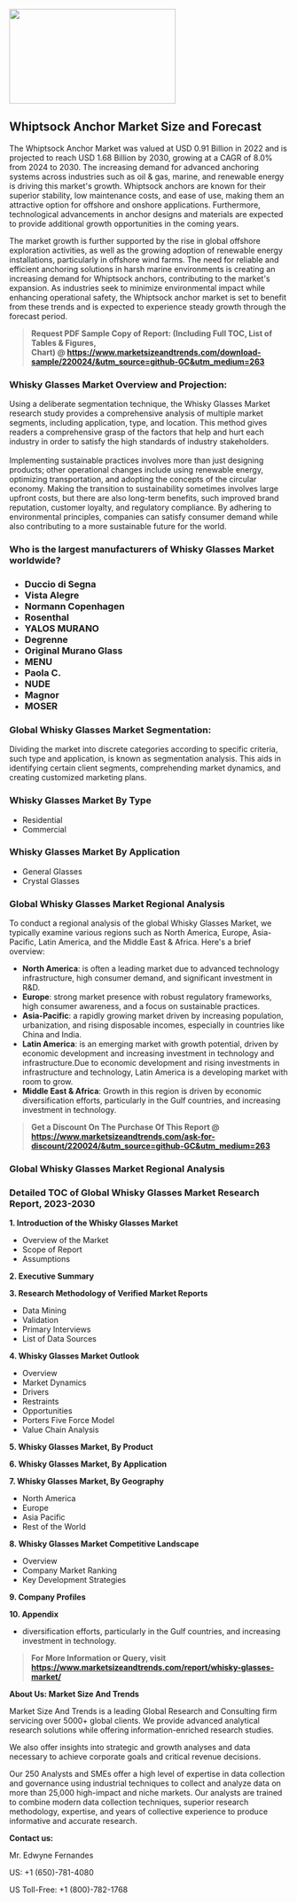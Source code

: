 <p><img class="alignnone size-medium wp-image-20088" src="https://ffe5etoiles.com/wp-content/uploads/2024/12/MST1-300x171.png" alt="" width="300" height="171" /></p><h2>Whiptsock Anchor Market Size and Forecast</h2><p>The Whiptsock Anchor Market was valued at USD 0.91 Billion in 2022 and is projected to reach USD 1.68 Billion by 2030, growing at a CAGR of 8.0% from 2024 to 2030. The increasing demand for advanced anchoring systems across industries such as oil & gas, marine, and renewable energy is driving this market's growth. Whiptsock anchors are known for their superior stability, low maintenance costs, and ease of use, making them an attractive option for offshore and onshore applications. Furthermore, technological advancements in anchor designs and materials are expected to provide additional growth opportunities in the coming years.</p><p>The market growth is further supported by the rise in global offshore exploration activities, as well as the growing adoption of renewable energy installations, particularly in offshore wind farms. The need for reliable and efficient anchoring solutions in harsh marine environments is creating an increasing demand for Whiptsock anchors, contributing to the market's expansion. As industries seek to minimize environmental impact while enhancing operational safety, the Whiptsock anchor market is set to benefit from these trends and is expected to experience steady growth through the forecast period.</p></p><blockquote id="" class=""><strong>Request PDF Sample Copy of Report: (Including Full TOC, List of Tables &amp; Figures, Chart)&nbsp;@&nbsp;<strong><a href="https://www.marketsizeandtrends.com/download-sample/220024/&utm_source=github-GC&utm_medium=263" target="_blank">https://www.marketsizeandtrends.com/download-sample/220024/&utm_source=github-GC&utm_medium=263</a></strong></strong></blockquote><h3 id="" class="">Whisky Glasses Market&nbsp;Overview and Projection:</h3><p id="" class="">Using a deliberate segmentation technique, the Whisky Glasses Market research study provides a comprehensive analysis of multiple market segments, including application, type, and location. This method gives readers a comprehensive grasp of the factors that help and hurt each industry in order to satisfy the high standards of industry stakeholders. <br /> <br />Implementing sustainable practices involves more than just designing products; other operational changes include using renewable energy, optimizing transportation, and adopting the concepts of the circular economy. Making the transition to sustainability sometimes involves large upfront costs, but there are also long-term benefits, such improved brand reputation, customer loyalty, and regulatory compliance. By adhering to environmental principles, companies can satisfy consumer demand while also contributing to a more sustainable future for the world.</p><h3 id="" class="">Who is the largest manufacturers of&nbsp;Whisky Glasses Market worldwide?</h3><h3 class=""><p><ul><li>Duccio di Segna </li><li> Vista Alegre </li><li> Normann Copenhagen </li><li> Rosenthal </li><li> YALOS MURANO </li><li> Degrenne </li><li> Original Murano Glass </li><li> MENU </li><li> Paola C. </li><li> NUDE </li><li> Magnor </li><li> MOSER</li></ul></p></h3><h3 id="" class="">Global&nbsp;Whisky Glasses Market Segmentation:</h3><p id="" class="">Dividing the market into discrete categories according to specific criteria, such type and application, is known as segmentation analysis. This aids in identifying certain client segments, comprehending market dynamics, and creating customized marketing plans.</p><h3 id="" class="">Whisky Glasses Market&nbsp;By Type</h3><p><p><ul><li>Residential</li><li> Commercial</p></li></ul></p></p><h3 id="" class="">Whisky Glasses Market&nbsp;By Application</h3><p class=""><p><ul><li>General Glasses</li><li> Crystal Glasses</li></ul></p></p><h3 id="" class="">Global Whisky Glasses Market Regional Analysis</h3><p id="" class="">To conduct a regional analysis of the global Whisky Glasses Market, we typically examine various regions such as North America, Europe, Asia-Pacific, Latin America, and the Middle East &amp; Africa. Here's a brief overview:</p><ul><li><strong>North America</strong>: is often a leading market due to advanced technology infrastructure, high consumer demand, and significant investment in R&amp;D.</li><li><strong>Europe</strong>: strong market presence with robust regulatory frameworks, high consumer awareness, and a focus on sustainable practices.</li><li><strong>Asia-Pacific</strong>: a rapidly growing market driven by increasing population, urbanization, and rising disposable incomes, especially in countries like China and India.</li><li><strong>Latin America</strong>: is an emerging market with growth potential, driven by economic development and increasing investment in technology and infrastructure.Due to economic development and rising investments in infrastructure and technology, Latin America is a developing market with room to grow.</li><li><strong>Middle East &amp; Africa</strong>: Growth in this region is driven by economic diversification efforts, particularly in the Gulf countries, and increasing investment in technology.</li></ul><blockquote id="" class=""><strong>Get a Discount On The Purchase Of This Report @ <strong><a href="https://www.marketsizeandtrends.com/ask-for-discount/220024/&utm_source=github-GC&utm_medium=263" target="_blank">https://www.marketsizeandtrends.com/ask-for-discount/220024/&utm_source=github-GC&utm_medium=263</a></strong></strong></blockquote><h3 id="" class="">Global Whisky Glasses Market Regional Analysis</h3><h3 id="" class="">Detailed TOC of Global Whisky Glasses Market Research Report, 2023-2030</h3><p id="" class=""><strong>1. Introduction of the Whisky Glasses Market</strong></p><ul><li>Overview of the Market</li><li>Scope of Report</li><li>Assumptions</li></ul><p id="" class=""><strong>2. Executive Summary</strong></p><p id="" class=""><strong>3. Research Methodology of Verified Market Reports</strong></p><ul><li>Data Mining</li><li>Validation</li><li>Primary Interviews</li><li>List of Data Sources</li></ul><p id="" class=""><strong>4. Whisky Glasses Market Outlook</strong></p><ul><li>Overview</li><li>Market Dynamics</li><li>Drivers</li><li>Restraints</li><li>Opportunities</li><li>Porters Five Force Model</li><li>Value Chain Analysis</li></ul><p id="" class=""><strong>5. Whisky Glasses Market, By Product</strong></p><p id="" class=""><strong>6. Whisky Glasses Market, By Application</strong></p><p id="" class=""><strong>7. Whisky Glasses Market, By Geography</strong></p><ul><li>North America</li><li>Europe</li><li>Asia Pacific</li><li>Rest of the World</li></ul><p id="" class=""><strong>8. Whisky Glasses Market Competitive Landscape</strong></p><ul><li>Overview</li><li>Company Market Ranking</li><li>Key Development Strategies</li></ul><p id="" class=""><strong>9. Company Profiles</strong></p><p id="" class=""><strong>10. Appendix</strong></p><ul><li>diversification efforts, particularly in the Gulf countries, and increasing investment in technology.</li></ul><blockquote id="" class=""><strong>For More Information or Query, visit <strong><strong><a href="https://www.marketsizeandtrends.com/report/whisky-glasses-market/" target="_blank">https://www.marketsizeandtrends.com/report/whisky-glasses-market/</a></strong></strong></strong></blockquote><p id="" class=""><strong>About Us: Market Size And Trends</strong></p><p id="" class="">Market Size And Trends is a leading Global Research and Consulting firm servicing over 5000+ global clients. We provide advanced analytical research solutions while offering information-enriched research studies.</p><p id="" class="">We also offer insights into strategic and growth analyses and data necessary to achieve corporate goals and critical revenue decisions.</p><p id="" class="">Our 250 Analysts and SMEs offer a high level of expertise in data collection and governance using industrial techniques to collect and analyze data on more than 25,000 high-impact and niche markets. Our analysts are trained to combine modern data collection techniques, superior research methodology, expertise, and years of collective experience to produce informative and accurate research.</p><p id="" class=""><strong>Contact us:</strong></p><p id="" class="">Mr. Edwyne Fernandes</p><p id="" class="">US: +1 (650)-781-4080</p><p id="" class="">US Toll-Free: +1 (800)-782-1768</p>
